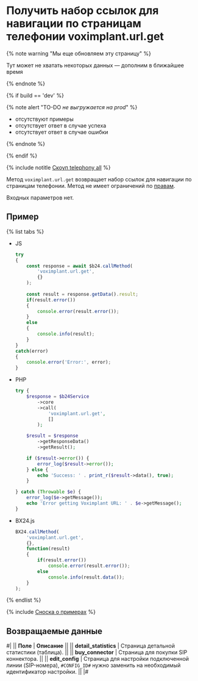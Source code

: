 # Получить набор ссылок для навигации по страницам телефонии voximplant.url.get

{% note warning "Мы еще обновляем эту страницу" %}

Тут может не хватать некоторых данных — дополним в ближайшее время

{% endnote %}

{% if build == 'dev' %}

{% note alert "TO-DO _не выгружается на prod_" %}

- отсутствуют примеры
- отсутствует ответ в случае успеха
- отсутствует ответ в случае ошибки

{% endnote %}

{% endif %}

{% include notitle [Скоуп telephony all](../_includes/scope-telephony-all.md) %}

Метод `voximplant.url.get` возвращает набор ссылок для навигации по страницам телефонии. Метод не имеет ограничений по [правам](https://helpdesk.bitrix24.ru/open/18177766/).

Входных параметров нет.

## Пример

{% list tabs %}

- JS


    ```js
    try
    {
    	const response = await $b24.callMethod(
    		'voximplant.url.get',
    		{}
    	);
    	
    	const result = response.getData().result;
    	if(result.error())
    	{
    		console.error(result.error());
    	}
    	else
    	{
    		console.info(result);
    	}
    }
    catch(error)
    {
    	console.error('Error:', error);
    }
    ```

- PHP


    ```php
    try {
        $response = $b24Service
            ->core
            ->call(
                'voximplant.url.get',
                []
            );
    
        $result = $response
            ->getResponseData()
            ->getResult();
    
        if ($result->error()) {
            error_log($result->error());
        } else {
            echo 'Success: ' . print_r($result->data(), true);
        }
    
    } catch (Throwable $e) {
        error_log($e->getMessage());
        echo 'Error getting Voximplant URL: ' . $e->getMessage();
    }
    ```

- BX24.js

    ```js
    BX24.callMethod(
        'voximplant.url.get',
        {},
        function(result)
        {
            if(result.error())
                console.error(result.error());
            else
                console.info(result.data());
        }
    );
    ```

{% endlist %}

{% include [Сноска о примерах](../../../_includes/examples.md) %}

## Возвращаемые данные

#|
|| **Поле** | **Описание** ||
|| **detail_statistics** | Страница детальной статистики (таблица). ||
|| **buy_connector** | Страница для покупки SIP коннектора. ||
|| **edit_config** | Страница для настройки подключенной линии (SIP-номера), `#CONFIG_ID#` нужно заменить на необходимый идентификатор настройки. ||
|#
